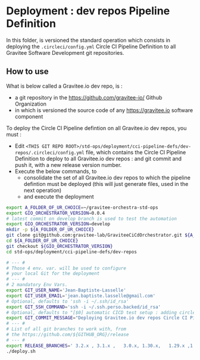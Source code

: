 # Deployment : dev repos Pipeline Definition

In this folder, is versioned the standard operation which consists in
deploying the `.circleci/config.yml` Circle CI Pipeline Definition to all
Gravitee Software Development git repositories.


## How to use

What is below called a Gravitee.io dev repo, is  :
* a git repository in the https://github.com/gravitee-io/ Github Organization
* in which is versioned the source code of any https://gravitee.io software component

To deploy the Circle CI Pipeline defintion on all Gravitee.io dev repos, you must :

* Edit `<THIS GIT REPO ROOT>/std-ops/deployment/cci-pipeline-defs/dev-repos/.circleci/config.yml` file, which contains the Circle CI Pipeline Definition to deploy to all Gravitee.io dev repos : and git commit and push it, with a new release version number.
* Execute the below commands, to
  * consolidate the set of all Gravitee.io dev repos to which the pipeline defintion must be deployed (this will just generate files, used in the next operation)
  * and execute the deployment

```bash
export A_FOLDER_OF_UR_CHOICE=~/gravitee-orchestra-std-ops
export GIO_ORCHESTRATOR_VERSION=0.0.4
# latest commit on develop branch is used to test the automation
export GIO_ORCHESTRATOR_VERSION=develop
mkdir -p ${A_FOLDER_OF_UR_CHOICE}
git clone git@github.com:gravitee-lab/GraviteeCiCdOrchestrator.git ${A_FOLDER_OF_UR_CHOICE}
cd ${A_FOLDER_OF_UR_CHOICE}
git checkout ${GIO_ORCHESTRATOR_VERSION}
cd std-ops/deployment/cci-pipeline-defs/dev-repos

# --- #
# Those 4 env. var. will be used to configure
# your local Git for the deployment
# --- #
# 2 mandatory Env Vars.
export GIT_USER_NAME='Jean-Baptiste-Lasselle'
export GIT_USER_EMAIL='jean.baptiste.lasselle@gmail.com'
# Optional, defaults to 'ssh -i ~/.ssh/id_rsa'
export GIT_SSH_COMMAND='ssh -i ~/.ssh.perso.backed/id_rsa'
# Optional, defaults to "[$0] automatic CICD test setup : adding circleci git config"
export GIT_COMMIT_MESSAGE="Deploying Gravitee.io dev repos Circle CI Pipeline connfig version [${GIO_ORCHESTRATOR_VERSION}] "
# --- #
# List of all git branches to work with, from
# the https://github.com/${GITHUB_ORG}/release
# --- #
export RELEASE_BRANCHES=' 3.2.x , 3.1.x ,   3.0.x, 1.30.x,   1.29.x ,1.25.x , 1.20.x   '
./deploy.sh

```


<!--
## ANNEX A. SemVer and Product management

* In the `https://github.com/${GITHUB_ORG}` Github Organization, your organization develops a product.
* This product is released using the [semver](https://semver.org/) industry standard, therefore :
  * each of its releases is numbered with three integers, `MAJOR_VERSION`,`MINOR_VERSION`, `PATCH_VERSION`, respectively called major, minor, and patch version numbers.
  * And every release of your product has one version number, `${MAJOR_VERSION}.${MINOR_VERSION}.${PATCH_VERSION}`, made of those three integers.
* At a given point in time, among all versions of your product, which have ever been released :
  * all are of the form `${MAJOR_VERSION}.${MINOR_VERSION}.${PATCH_VERSION}`
  * you can "classify" thsoe versions, into sets of versions : two versions, are in the same set, if they have the same  `${MAJOR_VERSION}`, and the same `${MINOR_VERSION}`.
  * using this classification, some "sets of versions", are said to have reached "End of Life", and the others, aresaid to be "supported versions."
    * a set of versions of your product, has reached "End of Life" : means that given two fixed `MAJOR_VERSION`, and `MINOR_VERSION`, for example `MAJOR_VERSION=4`, and `MINOR_VERSION=7`, your team will not ever, in the futre, release any new version, numbered `4.7.${PATCH_VERSION}`.
    * a set of versions of your product, is said to be "supported" :  means that given two fixed `MAJOR_VERSION`, and `MINOR_VERSION`, for example `MAJOR_VERSION=6`, and `MINOR_VERSION=3`, your team will release new versions, numbered `6.3.${PATCH_VERSION}`, for example, to fix a bug, or fix a security vulnerability.
* I did not here exeplained everything one can explain, about "how people releasing a software product, work with version numbers, when they use the [semver](https://semver.org/) industry standard, but my point is :
  * that you classify those versions numbers, out of "grouping" version numbers, into sets of releases
  * and everyday only care about _some_, of those sets of releases, not _all_ of them.
-->

